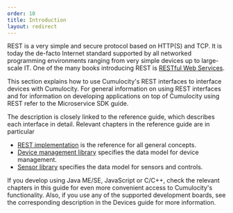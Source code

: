 ```yaml
---
order: 10
title: Introduction
layout: redirect
---
```


REST is a very simple and secure protocol based on HTTP(S) and TCP. It is today the de-facto Internet standard supported by all networked programming environments ranging from very simple devices up to large-scale IT. One of the many books introducing REST is [RESTful Web Services](http://oreilly.com/catalog/9780596529260).

This section explains how to use Cumulocity's REST interfaces to interface devices with Cumulocity. For general information on using REST interfaces and for information on developing applications on top of Cumulocity using REST refer to the Microservice SDK guide.

The description is closely linked to the reference guide, which describes each interface in detail. Relevant chapters in the reference guide are in particular

-   [REST implementation](/guides/reference/rest-implementation) is the reference for all general concepts.
-   [Device management library](/guides/reference/device-management) specifies the data model for device management.
-   [Sensor library](/guides/reference/sensor-library) specifies the data model for sensors and controls.

If you develop using Java ME/SE, JavaScript or C/C++, check the relevant chapters in this guide for even more convenient access to Cumulocity's functionality. Also, if you use any of the supported development boards, see the corresponding description in the Devices guide for more information.
